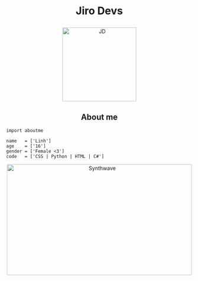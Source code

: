 # <p align="center">Jiro Devs</p>

<p align="center">
	<a href="https://github.com/zpsado">
	<img src="https://media.discordapp.net/attachments/954926012725092423/956024686578384946/e32d972f4a1865cac36b5835865bec98.png" width = "200" alt="JD">
	</a>
</p>

<h2 align="center">About me</h2>

```PY
import aboutme

name   = ['Linh']
age    = ['16']
gender = ['Female <3']
code   = ['CSS | Python | HTML | C#']

```





<p align="center"><img src="https://thumbs.gfycat.com/GoodnaturedFondGaur-size_restricted.gif" alt="Synthwave" height="300" width="500"></p>
